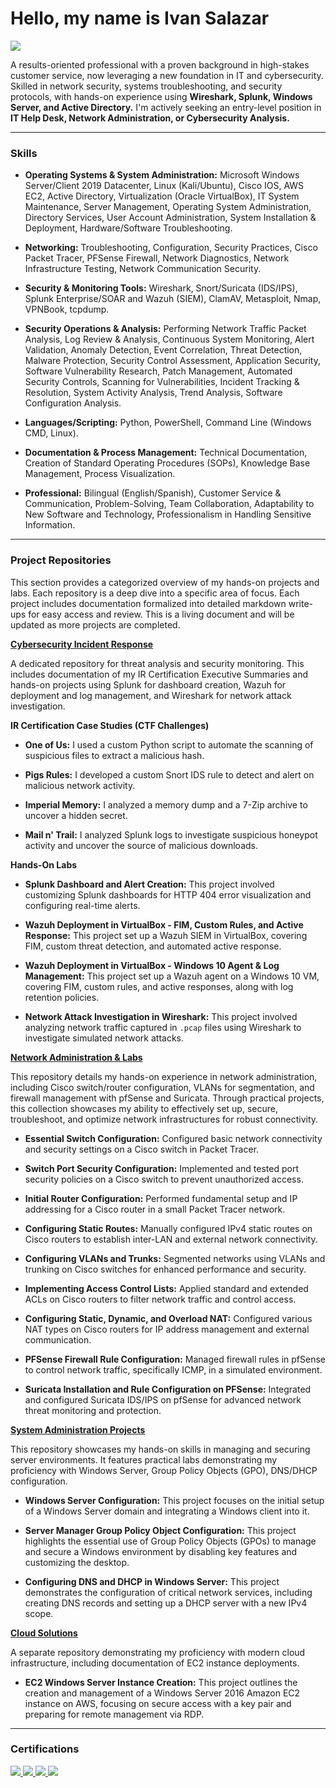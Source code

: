 # Hello, my name is Ivan Salazar

<a href="https://linkedin.com/in/ivan-a-salazar1"><img src="https://img.shields.io/badge/-LinkedIn_Profile-0072b1?&style=for-the-badge&logo=linkedin&logoColor=white" /></a>

A results-oriented professional with a proven background in high-stakes customer service, now leveraging a new foundation in IT and cybersecurity. Skilled in network security, systems troubleshooting, and security protocols, with hands-on experience using **Wireshark, Splunk, Windows Server, and Active Directory.** I'm actively seeking an entry-level position in **IT Help Desk, Network Administration, or Cybersecurity Analysis.**

---

### Skills
- **Operating Systems & System Administration:** Microsoft Windows Server/Client 2019 Datacenter, Linux (Kali/Ubuntu), Cisco IOS, AWS EC2, Active Directory, Virtualization (Oracle VirtualBox), IT System Maintenance, Server Management, Operating System Administration, Directory Services, User Account Administration, System Installation & Deployment, Hardware/Software Troubleshooting.

- **Networking:** Troubleshooting, Configuration, Security Practices, Cisco Packet Tracer, PFSense Firewall, Network Diagnostics, Network Infrastructure Testing, Network Communication Security.

- **Security & Monitoring Tools:** Wireshark, Snort/Suricata (IDS/IPS), Splunk Enterprise/SOAR and Wazuh (SIEM), ClamAV, Metasploit, Nmap, VPNBook, tcpdump.

- **Security Operations & Analysis:** Performing Network Traffic Packet Analysis, Log Review & Analysis, Continuous System Monitoring, Alert Validation, Anomaly Detection, Event Correlation, Threat Detection, Malware Protection, Security Control Assessment, Application Security, Software Vulnerability Research, Patch Management, Automated Security Controls, Scanning for Vulnerabilities, Incident Tracking & Resolution, System Activity Analysis, Trend Analysis, Software Configuration Analysis.

- **Languages/Scripting:** Python, PowerShell, Command Line (Windows CMD, Linux).

- **Documentation & Process Management:** Technical Documentation, Creation of Standard Operating Procedures (SOPs), Knowledge Base Management, Process Visualization.

- **Professional:** Bilingual (English/Spanish), Customer Service & Communication, Problem-Solving, Team Collaboration, Adaptability to New Software and Technology, Professionalism in Handling Sensitive Information.

---

### Project Repositories
This section provides a categorized overview of my hands-on projects and labs. Each repository is a deep dive into a specific area of focus. Each project includes documentation formalized into detailed markdown write-ups for easy access and review. This is a living document and will be updated as more projects are completed.

[**Cybersecurity Incident Response**](https://github.com/iagsalazar1-cs/Cybersecurity-Incident-Response)

A dedicated repository for threat analysis and security monitoring. This includes documentation of my IR Certification Executive Summaries and hands-on projects using Splunk for dashboard creation, Wazuh for deployment and log management, and Wireshark for network attack investigation.

**IR Certification Case Studies (CTF Challenges)**

- **One of Us:** I used a custom Python script to automate the scanning of suspicious files to extract a malicious hash.

- **Pigs Rules:** I developed a custom Snort IDS rule to detect and alert on malicious network activity.

- **Imperial Memory:** I analyzed a memory dump and a 7-Zip archive to uncover a hidden secret.

- **Mail n' Trail:** I analyzed Splunk logs to investigate suspicious honeypot activity and uncover the source of malicious downloads.

**Hands-On Labs**

- **Splunk Dashboard and Alert Creation:** This project involved customizing Splunk dashboards for HTTP 404 error visualization and configuring real-time alerts.

- **Wazuh Deployment in VirtualBox - FIM, Custom Rules, and Active Response:** This project set up a Wazuh SIEM in VirtualBox, covering FIM, custom threat detection, and automated active response.

- **Wazuh Deployment in VirtualBox - Windows 10 Agent & Log Management:** This project set up a Wazuh agent on a Windows 10 VM, covering FIM, custom rules, and active responses, along with log retention policies.

- **Network Attack Investigation in Wireshark:** This project involved analyzing network traffic captured in `.pcap` files using Wireshark to investigate simulated network attacks.


[**Network Administration & Labs**](https://github.com/iagsalazar1-cs/Network-Administration-and-Labs)

This repository details my hands-on experience in network administration, including Cisco switch/router configuration, VLANs for segmentation, and firewall management with pfSense and Suricata. Through practical projects, this collection showcases my ability to effectively set up, secure, troubleshoot, and optimize network infrastructures for robust connectivity. 

- **Essential Switch Configuration:** Configured basic network connectivity and security settings on a Cisco switch in Packet Tracer. 

- **Switch Port Security Configuration:** Implemented and tested port security policies on a Cisco switch to prevent unauthorized access.
 
- **Initial Router Configuration:** Performed fundamental setup and IP addressing for a Cisco router in a small Packet Tracer network.

- **Configuring Static Routes:** Manually configured IPv4 static routes on Cisco routers to establish inter-LAN and external network connectivity.

- **Configuring VLANs and Trunks:** Segmented networks using VLANs and trunking on Cisco switches for enhanced performance and security. 

- **Implementing Access Control Lists:** Applied standard and extended ACLs on Cisco routers to filter network traffic and control access.

- **Configuring Static, Dynamic, and Overload NAT:** Configured various NAT types on Cisco routers for IP address management and external communication.

- **PFSense Firewall Rule Configuration:** Managed firewall rules in pfSense to control network traffic, specifically ICMP, in a simulated environment.

- **Suricata Installation and Rule Configuration on PFSense:** Integrated and configured Suricata IDS/IPS on pfSense for advanced network threat monitoring and protection.

[**System Administration Projects**](https://github.com/iagsalazar1-cs/System-Administration-Projects/tree/main) 

This repository showcases my hands-on skills in managing and securing server environments. It features practical labs demonstrating my proficiency with Windows Server, Group Policy Objects (GPO), DNS/DHCP configuration. 

- **Windows Server Configuration:** This project focuses on the initial setup of a Windows Server domain and integrating a Windows client into it. 

- **Server Manager Group Policy Object Configuration:** This project highlights the essential use of Group Policy Objects (GPOs) to manage and secure a Windows environment by disabling key features and customizing the desktop.

- **Configuring DNS and DHCP in Windows Server:** This project demonstrates the configuration of critical network services, including creating DNS records and setting up a DHCP server with a new IPv4 scope.

[**Cloud Solutions**](https://github.com/iagsalazar1-cs/Cloud-Solutions) 

A separate repository demonstrating my proficiency with modern cloud infrastructure, including documentation of EC2 instance deployments.

- **EC2 Windows Server Instance Creation:** This project outlines the creation and management of a Windows Server 2016 Amazon EC2 instance on AWS, focusing on secure access with a key pair and preparing for remote management via RDP.

---

### Certifications
<a href="https://www.credly.com/badges/30ddd4b5-8edf-4239-86be-9a9715853eb2/public_url">
  <img src="https://img.shields.io/badge/-CompTIA_Security%2B-FF0000?&style=for-the-badge&logo=white" />
</a>

<a href="https://platform.ironcircle.com/certifications/cyber-advantage/gmhy2bf2n8ynqjsfsk0ka9gf">
  <img src="https://img.shields.io/badge/-IronCircle_CyberAdvantage-006400?&style=for-the-badge&logoColor=white" />
</a>

<a href="https://platform.ironcircle.com/certifications/tdx-arena-ir-expert/bv3jg1t53aaqziafnqkzlfab">
  <img src="https://img.shields.io/badge/-IronCircle_TDX_Arena-000080?&style=for-the-badge&logoColor=white" />
</a>

<a href="https://credsverse.com/credentials/1e6d335d-f012-450a-9b86-d58834b02a02">
<img src="https://img.shields.io/badge/-CSULB_Cybersecurity-003366?&style=for-the-badge&logoColor=white" />
</a>
